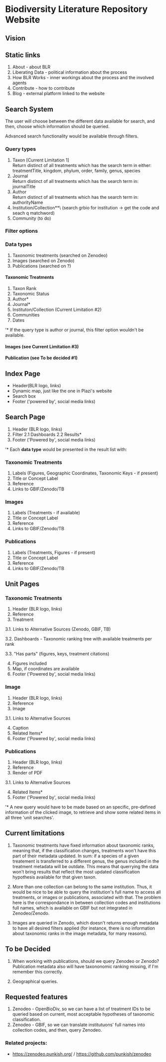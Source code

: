 # Biodiversity Literature Repository Website

## Vision


## Static links
1. About - about BLR
2. Liberating Data - political information about the process
3. How BLR Works - inner workings about the process and the involved agents
4. Contribute - how to contribute
5. Blog - external platform linked to the website

## Search System
The user will choose between the different data available for search, and then, choose which information should be queried. 

Advanced search functionality would be available through filters.

### Query types
1. Taxon [Current Limitation 1]\
    Return distinct of all treatments which has the search term in either:\
          treatmentTitle, kingdom, phylum, order, family, genus, species
2. Journal\
    Return distinct of all treatments which has the search term in:\
         journalTitle
3. Author\
    Return distinct of all treatments which has the search term in:\
         authorityName
4. Institution/Collection**\ 
    (search grbio for institution -> get the code and seach q matchword)
5. Community (to do)

### Filter options

### Data types
1. Taxonomic treatments (searched on Zenodeo)
2. Images (searched on Zenodo)
3. Publications (searched on ?)

#### Taxonomic Treatments
1. Taxon Rank
2. Taxonomic Status
3. Author*
4. Journal*
5. Instituton/Collection (Current Limitation #2)
6. Communities
7. Dates

'* If the query type is author or journal, this filter option wouldn't be available. 

#### Images (see Current Limitation #3)

#### Publication (see To be decided #1)

## Index Page
* Header(BLR logo, links)
* Dynamic map, just like the one in Plazi's website
* Search box
* Footer ('powered by', social media links)

## Search Page

1. Header (BLR logo, links)
2. Filter
2.1 Dashboards
2.2 Results*
5. Footer ('Powered by', social media links)

'* Each **data type** would be presented in the result list with:

### Taxonomic Treatments

1. Labels (Figures, Geographic Coordinates, Taxonomic Keys - if present)
1. Title or Concept Label
2. Reference
3. Links to GBIF/Zenodo/TB

### Images
1. Labels (Treatments - if available)
1. Title or Concept Label
2. Reference
3. Links to GBIF/Zenodo/TB

### Publications

1. Labels (Treatments, Figures - if present)
1. Title or Concept Label
2. Reference
3. Links to GBIF/Zenodo/TB

## Unit Pages

### Taxonomic Treatments
1. Header (BLR logo, links)
2. Reference
3. Treatment

3.1. Links to Alternative Sources (Zenodo, GBIF, TB)

3.2. Dashboards - Taxonomic ranking tree with available treatments per rank

3.3. "Has parts" (figures, keys, treatment citations)

4. Figures included
5. Map, if coordinates are available
6. Footer ('Powered by', social media links)

### Image
1. Header (BLR logo, links)
2. Reference
3. Image

3.1. Links to Alternative Sources

4. Caption
4. Related Items*
5. Footer ('Powered by', social media links)

### Publications
1. Header (BLR logo, links)
2. Reference
3. Render of PDF

3.1. Links to Alternative Sources

4. Related Items*
5. Footer ('Powered by', social media links)

'* A new query would have to be made based on an specific, pre-defined information of the clicked image, to retrieve and show some related items in all three 'unit searches'.


## Current limitations

1. Taxonomic treatments have fixed information about taxonomic ranks, meaning that, if the classification changes, treatments won't have this part of their metadata updated. In sum: if a species of a given treatement is transferred to a different genus, the genus included in the treatment metadata will be outdate. This means that querrying the data won't bring results that reflect the most updated classification hypothesis available for that given taxon.

2. More than one collection can belong to the same institution. Thus, it would be nice to be able to query the institution's full name to access all treatments, or images or publications, associated with that. The problem here is the correspondance in between collection codes and institutions full names, which is available on GBIF but not integrated in Zenodeo/Zenodo.

3. Images are queried in Zenodo, which doesn't returns enough metadata to have all desired filters applied (for instance, there is no information about taxonomic ranks in the image metadata, for many reasons).

## To be Decided

1. When working with publications, should we query Zenodeo or Zenodo? Publication metadata also will have taxononomic ranking missing, if I'm remember this correctly.

2. Geographical queries.

## Requested features

1. Zenodeo - OpenBioDiv, so we can have a list of treatment IDs to be queried based on current, most acceptable hypotheses of taxonomic classification. 
2. Zenodeo - GBIF, so we can translate institutuons' full names into collection codes, and then, query Zenodeo.

### Related projects:

* https://zenodeo.punkish.org/ / https://github.com/punkish/zenodeo
